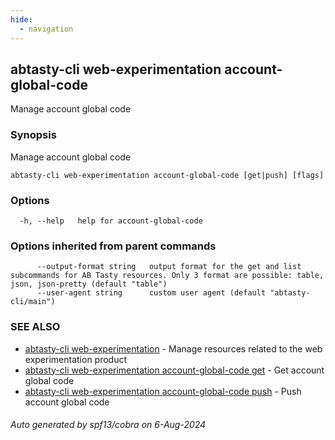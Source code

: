 ```yaml
---
hide:
  - navigation
---
```

## abtasty-cli web-experimentation account-global-code

Manage account global code

### Synopsis

Manage account global code

```
abtasty-cli web-experimentation account-global-code [get|push] [flags]
```

### Options

```
  -h, --help   help for account-global-code
```

### Options inherited from parent commands

```
      --output-format string   output format for the get and list subcommands for AB Tasty resources. Only 3 format are possible: table, json, json-pretty (default "table")
      --user-agent string      custom user agent (default "abtasty-cli/main")
```

### SEE ALSO

* [abtasty-cli web-experimentation](abtasty-cli_web-experimentation.md)	 - Manage resources related to the web experimentation product
* [abtasty-cli web-experimentation account-global-code get](abtasty-cli_web-experimentation_account-global-code_get.md)	 - Get account global code
* [abtasty-cli web-experimentation account-global-code push](abtasty-cli_web-experimentation_account-global-code_push.md)	 - Push account global code

###### Auto generated by spf13/cobra on 6-Aug-2024
